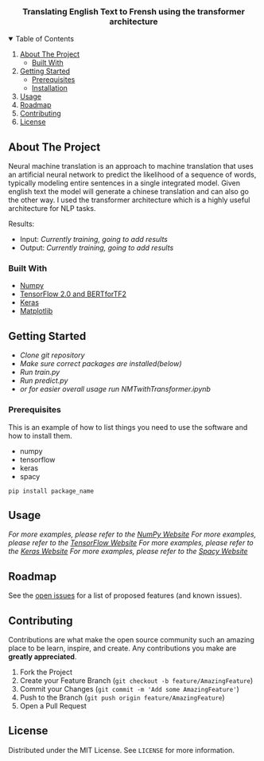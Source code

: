 




<!-- PROJECT LOGO -->
<br />
<p align="center">
  <a href="https://github.com/NNDEV1/NMTWithTransformers">
  </a>

  <h3 align="center">Translating English Text to Frensh  using the transformer architecture</h3>


<!-- TABLE OF CONTENTS -->
<details open="open">
  <summary>Table of Contents</summary>
  <ol>
    <li>
      <a href="#about-the-project">About The Project</a>
      <ul>
        <li><a href="#built-with">Built With</a></li>
      </ul>
    </li>
    <li>
      <a href="#getting-started">Getting Started</a>
      <ul>
        <li><a href="#prerequisites">Prerequisites</a></li>
        <li><a href="#installation">Installation</a></li>
      </ul>
    </li>
    <li><a href="#usage">Usage</a></li>
    <li><a href="#roadmap">Roadmap</a></li>
    <li><a href="#contributing">Contributing</a></li>
    <li><a href="#license">License</a></li>
    
  </ol>
</details>



<!-- ABOUT THE PROJECT -->
## About The Project

Neural machine translation is an approach to machine translation that uses an artificial neural network to predict the likelihood of a sequence of words, typically modeling entire sentences in a single integrated model. Given english text the model will generate a chinese translation and can also go the other way. I used the transformer architecture which is a highly useful architecture for NLP tasks. 

Results: 
* Input: *Currently training, going to add results*
* Output: *Currently training, going to add results*

### Built With

* [Numpy](https://numpy.org)
* [TensorFlow 2.0 and BERTforTF2](https://tensorflow.org)
* [Keras](https://keras.io)
* [Matplotlib](https://matplotlib.org)



<!-- GETTING STARTED -->
## Getting Started

* *Clone git repository*
* *Make sure correct packages are installed(below)*
* *Run train.py*
* *Run predict.py*
* *or for easier overall usage run NMTwithTransformer.ipynb*

### Prerequisites

This is an example of how to list things you need to use the software and how to install them.
* numpy
* tensorflow
* keras
* spacy

```pip install package_name```


<!-- USAGE EXAMPLES -->
## Usage

_For more examples, please refer to the [NumPy Website](https://numpy.org)_
_For more examples, please refer to the [TensorFlow Website](https://tensorflow.org)_
_For more examples, please refer to the [Keras Website](https://keras.io)_
_For more examples, please refer to the [Spacy Website](https://spacy.io)_



<!-- ROADMAP -->
## Roadmap

See the [open issues](https://github.com/NNDEV1/NMTWithTransformers/issues) for a list of proposed features (and known issues).



<!-- CONTRIBUTING -->
## Contributing

Contributions are what make the open source community such an amazing place to be learn, inspire, and create. Any contributions you make are **greatly appreciated**.

1. Fork the Project
2. Create your Feature Branch (`git checkout -b feature/AmazingFeature`)
3. Commit your Changes (`git commit -m 'Add some AmazingFeature'`)
4. Push to the Branch (`git push origin feature/AmazingFeature`)
5. Open a Pull Request



<!-- LICENSE -->
## License

Distributed under the MIT License. See `LICENSE` for more information.






<!-- MARKDOWN LINKS & IMAGES -->
<!-- https://www.markdownguide.org/basic-syntax/#reference-style-links -->
[contributors-shield]: https://img.shields.io/github/contributors/NNDEV1/NMTWithTransformers.svg?style=for-the-badge
[contributors-url]: https://github.com/NNDEV1/NMTWithTransformers/graphs/contributors
[forks-shield]: https://img.shields.io/github/forks/NNDEV1/NMTWithTransformers.svg?style=for-the-badge
[forks-url]: https://github.com/NNDEV1/NMTWithTransformers/network/members
[stars-shield]: https://img.shields.io/github/stars/NNDEV1/NMTWithTransformers.svg?style=for-the-badge
[stars-url]: https://github.com/NNDEV1/NMTWithTransformers/stargazers
[issues-shield]: https://img.shields.io/github/issues/NNDEV1/NMTWithTransformers.svg?style=for-the-badge
[issues-url]: https://github.com/NNDEV1/NMTWithTransformers/issues
[license-shield]: https://img.shields.io/github/license/NNDEV1/NMTWithTransformers.svg?style=for-the-badge
[license-url]: https://github.com/NNDEV1/NMTWithTransformers/blob/master/LICENSE.txt


